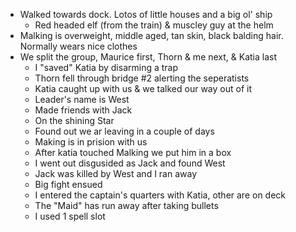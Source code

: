 - Walked towards dock. Lotos of little houses and a big ol' ship
	- Red headed elf (from the train) & muscley guy at the helm
- Malking is overweight, middle aged, tan skin, black balding hair. Normally wears nice clothes
- We split the group, Maurice first, Thorn & me next, & Katia last
	-  I "saved" Katia by disarming a trap
	- Thorn fell through bridge #2 alerting the seperatists
	- Katia caught up with us & we talked our way out of it
	- Leader's name is West
	- Made friends with Jack
	- On the shining Star
	- Found out we ar leaving in a couple of days
	- Making is in prision with us
	- After katia touched Malking we put him in a box
	- I went out disgusided as Jack and found West
	- Jack was killed by West and I ran away
	- Big fight ensued
	- I entered the captain's quarters with Katia, other are on deck
	- The "Maid" has run away after taking bullets
	- I used 1 spell slot